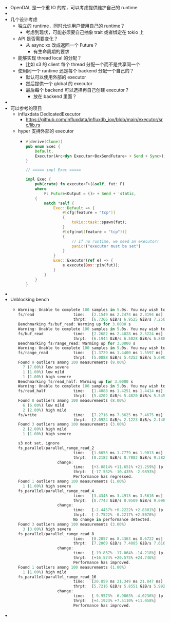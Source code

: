 - OpenDAL 是一个重 IO 的库，可以考虑提供维护自己的 runtime
-
- 几个设计考虑
	- 独立的 runtime，同时允许用户使用自己的 runtime？
		- 考虑到现状，可能必须要自己抽象 trait 或者绑定在 tokio 上
	- API 是否需要变化？
		- 从 async xx 改成返回一个 Future？
			- 有生命周期的要求
	- 能够实现 thread local 的分配？
		- 比如 s3 的 client 每个 thread 分配一个而不是共享同一个
	- 使用同一个 runtime 还是每个 backend 分配一个自己的？
		- 默认可以使用外部的 executor
		- 然后提供一个 global 的 executor
		- 最后每个 backend 可以选择再自己创建 executor？
			- 放在 backend 里面？
-
- 可以参考的项目
	- influxdata DedicatedExecutor
		- https://github.com/influxdata/influxdb_iox/blob/main/executor/src/lib.rs
	- hyper 支持外部的 executor
		- ```rust
		  #[derive(Clone)]
		  pub enum Exec {
		      Default,
		      Executor(Arc<dyn Executor<BoxSendFuture> + Send + Sync>),
		  }
		  
		  // ===== impl Exec =====
		  
		  impl Exec {
		      pub(crate) fn execute<F>(&self, fut: F)
		      where
		          F: Future<Output = ()> + Send + 'static,
		      {
		          match *self {
		              Exec::Default => {
		                  #[cfg(feature = "tcp")]
		                  {
		                      tokio::task::spawn(fut);
		                  }
		                  #[cfg(not(feature = "tcp"))]
		                  {
		                      // If no runtime, we need an executor!
		                      panic!("executor must be set")
		                  }
		              }
		              Exec::Executor(ref e) => {
		                  e.execute(Box::pin(fut));
		              }
		          }
		      }
		  }
		  ```
-
- Unblocking bench
	- ```rust
	  Warning: Unable to complete 100 samples in 5.0s. You may wish to increase target time to 8.0s, enable flat sampling, or reduce sample count to 50.
	  fs/read                 time:   [2.1549 ms 2.2474 ms 2.3194 ms]
	                          thrpt:  [6.7366 GiB/s 6.9525 GiB/s 7.2508 GiB/s]
	  Benchmarking fs/buf_read: Warming up for 3.0000 s
	  Warning: Unable to complete 100 samples in 5.0s. You may wish to increase target time to 9.8s, enable flat sampling, or reduce sample count to 50.
	  fs/buf_read             time:   [2.2682 ms 2.4028 ms 2.5224 ms]
	                          thrpt:  [6.1944 GiB/s 6.5028 GiB/s 6.8887 GiB/s]
	  Benchmarking fs/range_read: Warming up for 3.0000 s
	  Warning: Unable to complete 100 samples in 5.0s. You may wish to increase target time to 5.1s, enable flat sampling, or reduce sample count to 70.
	  fs/range_read           time:   [1.3729 ms 1.4400 ms 1.5597 ms]
	                          thrpt:  [5.0088 GiB/s 5.4252 GiB/s 5.6905 GiB/s]
	  Found 9 outliers among 100 measurements (9.00%)
	    7 (7.00%) low severe
	    1 (1.00%) low mild
	    1 (1.00%) high severe
	  Benchmarking fs/read_half: Warming up for 3.0000 s
	  Warning: Unable to complete 100 samples in 5.0s. You may wish to increase target time to 6.8s, enable flat sampling, or reduce sample count to 60.
	  fs/read_half            time:   [1.4088 ms 1.4251 ms 1.4414 ms]
	                          thrpt:  [5.4202 GiB/s 5.4820 GiB/s 5.5456 GiB/s]
	  Found 8 outliers among 100 measurements (8.00%)
	    6 (6.00%) low mild
	    2 (2.00%) high mild
	  fs/write                time:   [7.2716 ms 7.3625 ms 7.4675 ms]
	                          thrpt:  [2.0924 GiB/s 2.1223 GiB/s 2.1488 GiB/s]
	  Found 3 outliers among 100 measurements (3.00%)
	    2 (2.00%) high mild
	    1 (1.00%) high severe
	  
	  s3 not set, ignore
	  fs_parallel/parallel_range_read_2
	                          time:   [1.6653 ms 1.7779 ms 1.9013 ms]
	                          thrpt:  [8.2182 GiB/s 8.7882 GiB/s 9.3827 GiB/s]
	                   change:
	                          time:   [+3.0814% +11.651% +21.259%] (p = 0.01 < 0.05)
	                          thrpt:  [-17.532% -10.435% -2.9893%]
	                          Performance has regressed.
	  Found 1 outliers among 100 measurements (1.00%)
	    1 (1.00%) high severe
	  fs_parallel/parallel_range_read_4
	                          time:   [3.4346 ms 3.4913 ms 3.5616 ms]
	                          thrpt:  [8.7743 GiB/s 8.9509 GiB/s 9.0986 GiB/s]
	                   change:
	                          time:   [-2.4457% +0.2222% +2.8301%] (p = 0.87 > 0.05)
	                          thrpt:  [-2.7522% -0.2217% +2.5070%]
	                          No change in performance detected.
	  Found 3 outliers among 100 measurements (3.00%)
	    3 (3.00%) high severe
	  fs_parallel/parallel_range_read_8
	                          time:   [8.2057 ms 8.4363 ms 8.6722 ms]
	                          thrpt:  [7.2069 GiB/s 7.4085 GiB/s 7.6166 GiB/s]
	                   change:
	                          time:   [-19.837% -17.064% -14.218%] (p = 0.00 < 0.05)
	                          thrpt:  [+16.574% +20.575% +24.746%]
	                          Performance has improved.
	  Found 1 outliers among 100 measurements (1.00%)
	    1 (1.00%) high mild
	  fs_parallel/parallel_range_read_16
	                          time:   [20.859 ms 21.349 ms 21.847 ms]
	                          thrpt:  [5.7216 GiB/s 5.8551 GiB/s 5.9927 GiB/s]
	                   change:
	                          time:   [-9.9573% -6.9863% -4.0236%] (p = 0.00 < 0.05)
	                          thrpt:  [+4.1923% +7.5110% +11.058%]
	                          Performance has improved.
	  
	  ```
-